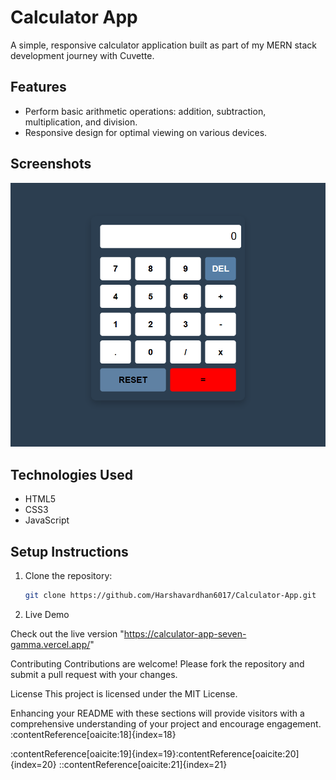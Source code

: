 # Calculator App

A simple, responsive calculator application built as part of my MERN stack development journey with Cuvette.

## Features

- Perform basic arithmetic operations: addition, subtraction, multiplication, and division.
- Responsive design for optimal viewing on various devices.

## Screenshots

![Calculator App Screenshot](https://github.com/Harshavardhan6017/Calculator-App/blob/main/Calculator%20App.png)

## Technologies Used

- HTML5
- CSS3
- JavaScript

## Setup Instructions

1. Clone the repository:
   ```bash
   git clone https://github.com/Harshavardhan6017/Calculator-App.git

2. Live Demo

Check out the live version "https://calculator-app-seven-gamma.vercel.app/"

Contributing
Contributions are welcome! Please fork the repository and submit a pull request with your changes.

License
This project is licensed under the MIT License.


Enhancing your README with these sections will provide visitors with a comprehensive understanding of your project and encourage engagement.&#8203;:contentReference[oaicite:18]{index=18}

:contentReference[oaicite:19]{index=19}&#8203;:contentReference[oaicite:20]{index=20}
::contentReference[oaicite:21]{index=21}
 


